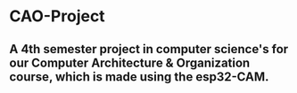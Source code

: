 # CAO-Project
## A 4th semester project in computer science's for our Computer Architecture &amp; Organization course, which is made using the esp32-CAM.
